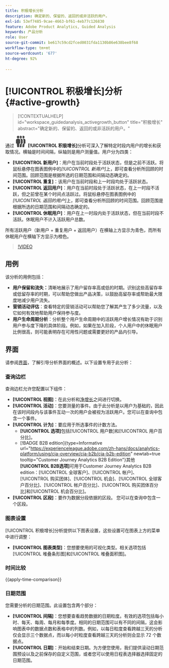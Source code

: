 ```yaml
---
title: 积极增长分析
description: 确定新的、保留的、返回的或非活跃的用户。
exl-id: 53ef7485-9cae-4663-bf61-4eb77c126830
feature: Adobe Product Analytics, Guided Analysis
keywords: 产品分析
role: User
source-git-commit: be617c59cd2fced0031fda1130b86e638bee8f68
workflow-type: tm+mt
source-wordcount: '677'
ht-degree: 92%

---
```


# [!UICONTROL 积极增长]分析 {#active-growth}

>[!CONTEXTUALHELP]
>id="workspace_guidedanalysis_activegrowth_button"
>title="积极增长"
>abstract="确定新的、保留的、返回的或非活跃的用户。"



通过 ![PeopleGroup](/help/assets/icons/PeopleGroup.svg) **[!UICONTROL 积极增长]**&#x200B;分析可深入了解特定时段内用户的增长和获取情况。横轴是时间间隔，纵轴则是用户测量值。用户分为四类：

* **[!UICONTROL 新用户]**：用户在当前时段处于活跃状态，但是之前不活跃。将鼠标悬停在图表图例中的&#x200B;_[!UICONTROL 新用户]_&#x200B;上，即可查看分析所回顾的时间范围。回顾范围是根据所选的日期范围和间隔动态确定的。
* **[!UICONTROL 重复]**：该用户在当前时段和上一时段均处于活跃状态。
* **[!UICONTROL 返回用户]**：用户在当前时段处于活跃状态，在上一时段不活跃，但之前曾在某个时间点活跃过。将鼠标悬停在图表图例中的&#x200B;_[!UICONTROL 返回的用户]_&#x200B;上，即可查看分析所回顾的时间范围。回顾范围是根据所选的日期范围和间隔动态确定的。
* **[!UICONTROL 休眠用户]**：用户在上一时段内处于活跃状态，但在当前时段不活跃。休眠用户不计入活跃用户总数。

所有活跃用户（新用户 + 重复用户 + 返回用户）在横轴上方显示为青色，而所有休眠用户在横轴下方显示为橙色。


>[!VIDEO](https://video.tv.adobe.com/v/3423391/?quality=12&learn=on&captions=chi_hans)

## 用例

该分析的用例包括：

* **用户保留和流失：**&#x200B;清晰地展示了用户留存率高或低的时期。识别这些高留存率或低留存率的时期，可以帮助您做出产品决策，以鼓励高留存率或帮助最大限度地减少用户流失。
* **营销活动评估**：查看特定的营销活动可以帮助您了解其产生了多少流量，以及它如何有效地帮助用户保持参与度。
* **用户生命周期分析**：分析整个用户生命周期中的活跃用户增长情况有助于识别用户参与度下降的具体阶段。例如，如果在加入阶段，个人用户中的休眠用户比例很高，则可能表明存在可用性问题或需要更好的产品内引导。

## 界面

请参阅[界面](../overview.md#interface)，了解引导分析界面的概述。以下设置专用于此分析：

### 查询边栏

查询边栏允许您配置以下组件：

* **[!UICONTROL 视图]**：在此分析和[净增长](net-growth.md)之间进行切换。
* **[!UICONTROL 活动]**：您要测量的事件。由于此分析是以用户为基础的，因此在该时间段内与该事件互动一次的用户会被视为活跃用户。您可以在查询中包含一个事件。
* **[!UICONTROL 计为]**：要应用于所选事件的计数方法。 <ul><li>**[!UICONTROL 选项]**&#x200B;包括[!UICONTROL 用户数]和[!UICONTROL 用户百分比]。</li><li>[!BADGE B2B edition]{type=Informative url="https://experienceleague.adobe.com/zh-hans/docs/analytics-platform/using/cja-overview/cja-b2b/cja-b2b-edition" newtab=true tooltip="Customer Journey Analytics B2B Edition"}其他&#x200B;**[!UICONTROL B2B选项]**&#x200B;可用于Customer Journey Analytics B2B edition：[!UICONTROL 全球客户]、[!UICONTROL 帐户]、[!UICONTROL 购买团体]、[!UICONTROL 机会]、[!UICONTROL 全球客户百分比]、[!UICONTROL 帐户百分比]、[!UICONTROL 购买团体百分比]和[!UICONTROL 机会百分比]。</li></ul>
* **[!UICONTROL 区段]**：要作为数据分段依据的区段。 您可以在查询中包含一个区段。

### 图表设置

[!UICONTROL 积极增长]分析提供以下图表设置，这些设置可在图表上方的菜单中进行调整：

* **[!UICONTROL 图表类型]**：您想要使用的可视化类型。相关选项包括[!UICONTROL 堆叠条形图]和[!UICONTROL 堆叠面积图]。

### 时间比较

{{apply-time-comparison}}

### 日期范围

您需要分析的日期范围。此设置包含两个部分：

* **[!UICONTROL 间隔]**：您想要查看趋势数据的日期粒度。有效的选项包括每小时、每天、每周、每月和每季度。相同的日期范围可以有不同的间隔，这会影响图表中的数据点数和表格中的列数。例如，以每日粒度查看跨越三天的分析仅会显示三个数据点，而以每小时粒度查看跨越三天的分析则会显示 72 个数据点。
* **[!UICONTROL 日期]**：开始和结束日期。为方便您使用，我们提供滚动日期范围预设以及之前保存的自定义范围，或者您可以使用日程表选择器选择固定的日期范围。

<!--
## Example

See below for an example of the analysis.

![Active time compare](../assets/active-growth-compare.png)

-->
